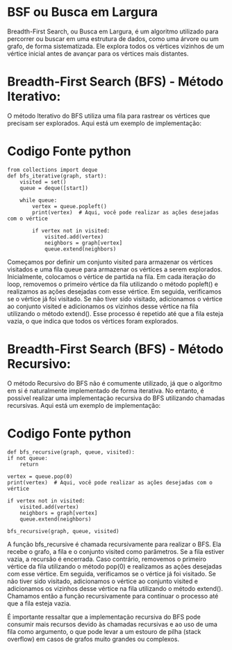 # BSF ou Busca em Largura
Breadth-First Search, ou Busca em Largura, é um algoritmo utilizado para percorrer ou buscar em uma estrutura de dados, como uma árvore ou um grafo, de forma sistematizada. Ele explora todos os vértices vizinhos de um vértice inicial antes de avançar para os vértices mais distantes.

# Breadth-First Search (BFS) - Método Iterativo:
O método Iterativo do BFS utiliza uma fila para rastrear os vértices que precisam ser explorados. Aqui está um exemplo de implementação:

# Codigo Fonte python

    from collections import deque
    def bfs_iterative(graph, start):
        visited = set()
        queue = deque([start])

        while queue:
            vertex = queue.popleft()
            print(vertex)  # Aqui, você pode realizar as ações desejadas com o vértice

            if vertex not in visited:
                visited.add(vertex)
                neighbors = graph[vertex]
                queue.extend(neighbors)

Começamos por definir um conjunto visited para armazenar os vértices visitados e uma fila queue para armazenar os vértices a serem explorados. Inicialmente, colocamos o vértice de partida na fila. Em cada iteração do loop, removemos o primeiro vértice da fila utilizando o método popleft() e realizamos as ações desejadas com esse vértice. Em seguida, verificamos se o vértice já foi visitado. Se não tiver sido visitado, adicionamos o vértice ao conjunto visited e adicionamos os vizinhos desse vértice na fila utilizando o método extend(). Esse processo é repetido até que a fila esteja vazia, o que indica que todos os vértices foram explorados.

# Breadth-First Search (BFS) - Método Recursivo:
O método Recursivo do BFS não é comumente utilizado, já que o algoritmo em si é naturalmente implementado de forma iterativa. No entanto, é possível realizar uma implementação recursiva do BFS utilizando chamadas recursivas. Aqui está um exemplo de implementação:

# Codigo Fonte python

    def bfs_recursive(graph, queue, visited):
    if not queue:
        return

    vertex = queue.pop(0)
    print(vertex)  # Aqui, você pode realizar as ações desejadas com o vértice

    if vertex not in visited:
        visited.add(vertex)
        neighbors = graph[vertex]
        queue.extend(neighbors)

    bfs_recursive(graph, queue, visited)

A função bfs_recursive é chamada recursivamente para realizar o BFS. Ela recebe o grafo, a fila e o conjunto visited como parâmetros. Se a fila estiver vazia, a recursão é encerrada. Caso contrário, removemos o primeiro vértice da fila utilizando o método pop(0) e realizamos as ações desejadas com esse vértice. Em seguida, verificamos se o vértice já foi visitado. Se não tiver sido visitado, adicionamos o vértice ao conjunto visited e adicionamos os vizinhos desse vértice na fila utilizando o método extend(). Chamamos então a função recursivamente para continuar o processo até que a fila esteja vazia.

É importante ressaltar que a implementação recursiva do BFS pode consumir mais recursos devido às chamadas recursivas e ao uso de uma fila como argumento, o que pode levar a um estouro de pilha (stack overflow) em casos de grafos muito grandes ou complexos.